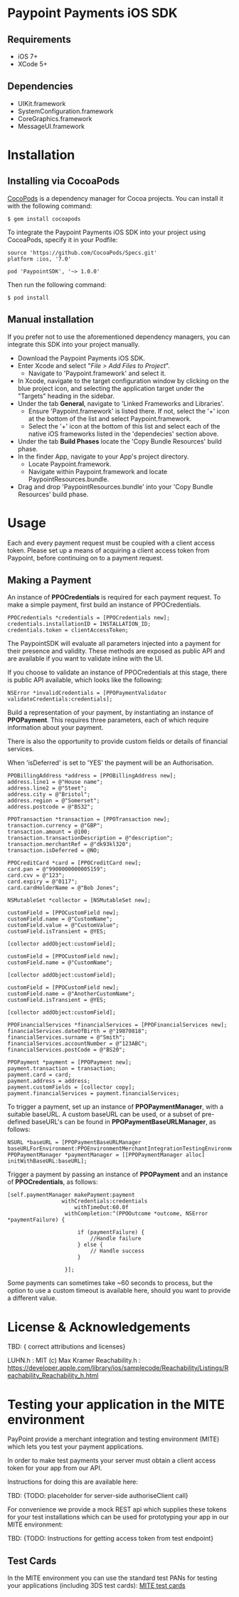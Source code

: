 # Paypoint Payments iOS SDK

## Requirements

* iOS 7+  
* XCode 5+  

## Dependencies
 
* UIKit.framework  
* SystemConfiguration.framework  
* CoreGraphics.framework  
* MessageUI.framework

# Installation

## Installing via CocoaPods

[CocoPods](https://cocoapods.org) is a dependency manager for Cocoa projects.  You can install it with the following command:

    $ gem install cocoapods

To integrate the Paypoint Payments iOS SDK into your project using CocoaPods, specify it in your Podfile:

    source 'https://github.com/CocoaPods/Specs.git'
    platform :ios, '7.0'
    
    pod 'PaypointSDK', '~> 1.0.0'

Then run the following command:

    $ pod install

## Manual installation   
If you prefer not to use the aforementioned dependency managers, you can integrate this SDK into your project manually.

* Download the Paypoint Payments iOS SDK.
* Enter Xcode and select "*File > Add Files to Project*".  
    * Navigate to 'Paypoint.framework' and select it.
* In Xcode, navigate to the target configuration window by clicking on the blue project icon, and selecting the application target under the "Targets" heading in the sidebar.
* Under the tab **General**, navigate to 'Linked Frameworks and Libraries'.
	* Ensure 'Paypoint.framework' is listed there.  If not, select the '+' icon at the bottom of the list and select Paypoint.framework.  
	* Select the '+' icon at the bottom of this list and select each of the native iOS frameworks listed in the 'dependecies' section above.
* Under the tab **Build Phases** locate the 'Copy Bundle Resources' build phase.
* In the finder App, navigate to your App's project directory.
    * Locate Paypoint.framework. 
    * Navigate within Paypoint.framework and locate PaypointResources.bundle.
* Drag and drop 'PaypointResources.bundle' into your 'Copy Bundle Resources' build phase.

# Usage

Each and every payment request must be coupled with a client access token.  Please set up a means of acquiring a client access token from Paypoint, before continuing on to a payment request.

## Making a Payment 

An instance of **PPOCredentials** is required for each payment request.  To make a simple payment, first build an instance of PPOCredentials.

    PPOCredentials *credentials = [PPOCredentials new];
    credentials.installationID = INSTALLATION_ID;
    credentials.token = clientAccessToken;

The PaypointSDK will evaluate all parameters injected into a payment for their presence and validity.  These methods are exposed as public API and are available if you want to validate inline with the UI.

If you choose to validate an instance of PPOCredentials at this stage, there is public API available, which looks like the following:

    NSError *invalidCredentials = [PPOPaymentValidator validateCredentials:credentials];

Build a representation of your payment, by instantiating an instance of **PPOPayment**.  This requires three parameters, each of which require information about your payment.

There is also the opportunity to provide custom fields or details of financial services.

When 'isDeferred' is set to 'YES' the payment will be an Authorisation.

    PPOBillingAddress *address = [PPOBillingAddress new];
    address.line1 = @"House name";
    address.line2 = @"Steet";
    address.city = @"Bristol";
    address.region = @"Somerset";
    address.postcode = @"BS32";
        
    PPOTransaction *transaction = [PPOTransaction new];
    transaction.currency = @"GBP";
    transaction.amount = @100;
    transaction.transactionDescription = @"description";
    transaction.merchantRef = @"dk93kl320";
    transaction.isDeferred = @NO;
        
    PPOCreditCard *card = [PPOCreditCard new];
    card.pan = @"9900000000005159";
    card.cvv = @"123";
    card.expiry = @"0117";
    card.cardHolderName = @"Bob Jones";
    
    NSMutableSet *collector = [NSMutableSet new];
    
    customField = [PPOCustomField new];
    customField.name = @"CustomName";
    customField.value = @"CustomValue";
    customField.isTransient = @YES;
    
    [collector addObject:customField];
    
    customField = [PPOCustomField new];
    customField.name = @"CustomName";
    
    [collector addObject:customField];
    
    customField = [PPOCustomField new];
    customField.name = @"AnotherCustomName";
    customField.isTransient = @YES;
    
    [collector addObject:customField];    

    PPOFinancialServices *financialServices = [PPOFinancialServices new];
    financialServices.dateOfBirth = @"19870818";
    financialServices.surname = @"Smith";
    financialServices.accountNumber = @"123ABC";
    financialServices.postCode = @"BS20";
    
    PPOPayment *payment = [PPOPayment new];
    payment.transaction = transaction;
    payment.card = card;
    payment.address = address;
    payment.customFields = [collector copy];
    payment.financialServices = payment.financialServices;

To trigger a payment, set up an instance of  **PPOPaymentManager**, with a suitable baseURL.  A custom baseURL can be used, or a subset of pre-defined baseURL's can be found in **PPOPaymentBaseURLManager**, as follows:

    NSURL *baseURL = [PPOPaymentBaseURLManager baseURLForEnvironment:PPOEnvironmentMerchantIntegrationTestingEnvironment];
    PPOPaymentManager *paymentManager = [[PPOPaymentManager alloc] initWithBaseURL:baseURL];

Trigger a payment by passing an instance of **PPOPayment** and an instance of **PPOCredentials**, as follows:

    
    [self.paymentManager makePayment:payment
                     withCredentials:credentials
                         withTimeOut:60.0f
                      withCompletion:^(PPOOutcome *outcome, NSError *paymentFailure) {
                          
                          if (paymentFailure) {
                              //Handle failure
                          } else {
                              // Handle success
                          }
                          
                      }];

Some payments can sometimes take ~60 seconds to process, but the option to use a custom timeout is available here, should you want to provide a different value.  

# License & Acknowledgements 

TBD: { correct attributions and licenses} 

LUHN.h : MIT (c) Max Kramer 
Reachability.h : https://developer.apple.com/library/ios/samplecode/Reachability/Listings/Reachability_Reachability_h.html

# Testing your application in the MITE environment

PayPoint provide a merchant integration and testing environment (MITE) which lets you test your payment applications. 

In order to make test payments your server must obtain a client access token for your app from our API. 

Instructions for doing this are available here: 

TBD:  {TODO: placeholder for server-side authoriseClient call}

For convenience we provide a mock REST api which supplies these tokens for your test installations which can be used for prototyping your app in our MITE environment: 

TBD: {TODO: Instructions for getting access token from test endpoint} 

## Test Cards

In the MITE environment you can use the standard test PANs for testing your applications (including 3DS test cards): 
[MITE test cards](https://developer.paypoint.com/payments/docs/#getting_started/test_cards)